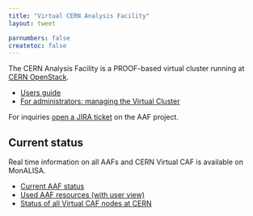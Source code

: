 ```yaml
---
title: "Virtual CERN Analysis Facility"
layout: tweet

parnumbers: false
createtoc: false
---
```

The CERN Analysis Facility is a PROOF-based virtual cluster running at
[CERN OpenStack](https://openstack.cern.ch/).

* [Users guide](usersguide)
* [For administrators: managing the Virtual Cluster](admin)

For inquiries [open a JIRA ticket](https://alice.its.cern.ch/) on the AAF
project.

Current status
--------------

Real time information on all AAFs and CERN Virtual CAF is available on MonALISA.

* [Current AAF status](http://alimonitor.cern.ch/stats?page=PROOF/list)
* [Used AAF resources (with user view)](http://alimonitor.cern.ch/caf/cpuquota.jsp)
* [Status of all Virtual CAF nodes at CERN](http://alimonitor.cern.ch/stats?page=CAF2/table)
